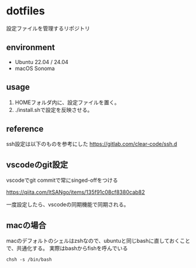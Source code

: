 # dotfiles

設定ファイルを管理するリポジトリ

## environment

- Ubuntu 22.04 / 24.04
- macOS Sonoma

## usage

1. HOMEフォルダ内に、設定ファイルを置く。
2. ./install.shで設定を反映させる。

## reference

ssh設定は以下のものを参考にした
https://gitlab.com/clear-code/ssh.d

## vscodeのgit設定

vscodeでgit commitで常にsinged-offをつける

<https://qiita.com/ItSANgo/items/135f91c08cf8380cab82>

一度設定したら、vscodeの同期機能で同期される。

## macの場合

macのデフォルトのシェルはzshなので、ubuntuと同じbashに直しておくことで、共通化する。
実際はbashからfishを呼んでいる

```shell
chsh -s /bin/bash
```
